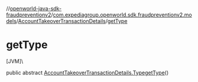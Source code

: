 //[openworld-java-sdk-fraudpreventionv2](../../../index.md)/[com.expediagroup.openworld.sdk.fraudpreventionv2.models](../index.md)/[AccountTakeoverTransactionDetails](index.md)/[getType](get-type.md)

# getType

[JVM]\

public abstract [AccountTakeoverTransactionDetails.Type](-type/index.md)[getType](get-type.md)()
